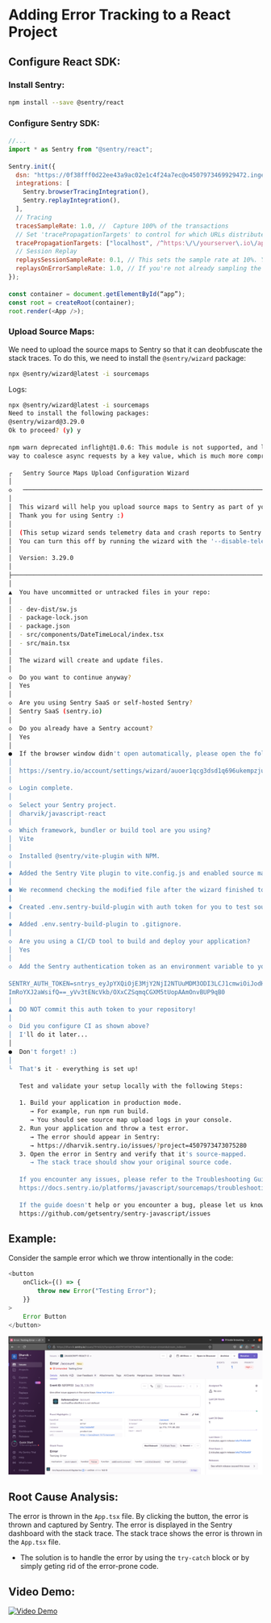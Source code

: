 # Adding Error Tracking to a React Project

## Configure React SDK:

### Install Sentry:
    
```bash
npm install --save @sentry/react
```

### Configure Sentry SDK:

```javascript
//...
import * as Sentry from "@sentry/react";

Sentry.init({
  dsn: "https://0f38fff0d22ee43a9ac02e1c4f24a7ec@o4507973469929472.ingest.de.sentry.io/4507973473075280",
  integrations: [
    Sentry.browserTracingIntegration(),
    Sentry.replayIntegration(),
  ],
  // Tracing
  tracesSampleRate: 1.0, //  Capture 100% of the transactions
  // Set 'tracePropagationTargets' to control for which URLs distributed tracing should be enabled
  tracePropagationTargets: ["localhost", /^https:\/\/yourserver\.io\/api/],
  // Session Replay
  replaysSessionSampleRate: 0.1, // This sets the sample rate at 10%. You may want to change it to 100% while in development and then sample at a lower rate in production.
  replaysOnErrorSampleRate: 1.0, // If you're not already sampling the entire session, change the sample rate to 100% when sampling sessions where errors occur.
});

const container = document.getElementById(“app”);
const root = createRoot(container);
root.render(<App />);
```

### Upload Source Maps:
We need to upload the source maps to Sentry so that it can deobfuscate the stack traces. To do this, we need to install the `@sentry/wizard` package:

```bash
npx @sentry/wizard@latest -i sourcemaps
```

Logs:
```bash
npx @sentry/wizard@latest -i sourcemaps
Need to install the following packages:
@sentry/wizard@3.29.0
Ok to proceed? (y) y

npm warn deprecated inflight@1.0.6: This module is not supported, and leaks memory. Do not use it. Check out lru-cache if you want a good and tested 
way to coalesce async requests by a key value, which is much more comprehensive and powerful.                                                        npm warn deprecated glob@8.1.0: Glob versions prior to v9 are no longer supported

┌   Sentry Source Maps Upload Configuration Wizard 
│
◇   ──────────────────────────────────────────────────────────────────────────────────╮
│                                                                                     │
│  This wizard will help you upload source maps to Sentry as part of your build.      │
│  Thank you for using Sentry :)                                                      │
│                                                                                     │
│  (This setup wizard sends telemetry data and crash reports to Sentry.               │
│  You can turn this off by running the wizard with the '--disable-telemetry' flag.)  │
│                                                                                     │
│  Version: 3.29.0                                                                    │
│                                                                                     │
├─────────────────────────────────────────────────────────────────────────────────────╯
│
▲  You have uncommitted or untracked files in your repo:
│  
│  - dev-dist/sw.js
│  - package-lock.json
│  - package.json
│  - src/components/DateTimeLocal/index.tsx
│  - src/main.tsx
│  
│  The wizard will create and update files.
│
◇  Do you want to continue anyway?
│  Yes
│
◇  Are you using Sentry SaaS or self-hosted Sentry?
│  Sentry SaaS (sentry.io)
│
◇  Do you already have a Sentry account?
│  Yes
│
●  If the browser window didn't open automatically, please open the following link to log into Sentry:
│  
│  https://sentry.io/account/settings/wizard/auoer1qcg3dsd1q696ukempzju5yrqh2prtuglmzisebsr3po61x90akldr2dpkw/
│
◇  Login complete.
│
◇  Select your Sentry project.
│  dharvik/javascript-react
│
◇  Which framework, bundler or build tool are you using?
│  Vite
│
◇  Installed @sentry/vite-plugin with NPM.
│
◆  Added the Sentry Vite plugin to vite.config.js and enabled source maps
│
●  We recommend checking the modified file after the wizard finished to ensure it works with your build setup.
│
◆  Created .env.sentry-build-plugin with auth token for you to test source map uploading locally.
│
◆  Added .env.sentry-build-plugin to .gitignore.
│
◇  Are you using a CI/CD tool to build and deploy your application?
│  Yes
│
◇  Add the Sentry authentication token as an environment variable to your CI setup:

SENTRY_AUTH_TOKEN=sntrys_eyJpYXQiOjE3MjY2NjI2NTUuMDM3ODI3LCJ1cmwiOiJodHRwczovL3NlbnRyeS5pbyIsInJlZ2lvbl91cmwiOiJodHRwczovL2RlLnNlbnRyeS5pbyIsIm9yZyI6
ImRoYXJ2aWsifQ==_yVv3tENcVkb/OXxCZSqmqCGXM5tUopAAmOnvBUP9qB0                                                                                         
│
▲  DO NOT commit this auth token to your repository!
│
◇  Did you configure CI as shown above?
│  I'll do it later...
│
●  Don't forget! :)
│
└  That's it - everything is set up!

   Test and validate your setup locally with the following Steps:

   1. Build your application in production mode.
      → For example, run npm run build.
      → You should see source map upload logs in your console.
   2. Run your application and throw a test error.
      → The error should appear in Sentry:
      → https://dharvik.sentry.io/issues/?project=4507973473075280
   3. Open the error in Sentry and verify that it's source-mapped.
      → The stack trace should show your original source code.
   
   If you encounter any issues, please refer to the Troubleshooting Guide:
   https://docs.sentry.io/platforms/javascript/sourcemaps/troubleshooting_js

   If the guide doesn't help or you encounter a bug, please let us know:
   https://github.com/getsentry/sentry-javascript/issues


```
## Example:

Consider the sample error which we throw intentionally in the code:

```typescript
<button 
    onClick={() => {
        throw new Error("Testing Error");
    }}
>
    Error Button
</button>
```
[![Sentry Error](sentry.png)](sentery.png)


## Root Cause Analysis:

The error is thrown in the `App.tsx` file. By clicking the button, the error is thrown and captured by Sentry. The error is displayed in the Sentry dashboard with the stack trace. The stack trace shows the error is thrown in the `App.tsx` file.
- The solution is to handle the error by using the `try-catch` block or by simply geting rid of the error-prone code.

## Video Demo:

[![Video Demo](https://drive.google.com/file/d/1o44Sm7Opshci9oUXz6ltkzBRVrvPU1L9/view?usp=sharing)](https://drive.google.com/file/d/1o44Sm7Opshci9oUXz6ltkzBRVrvPU1L9/view?usp=sharing)



